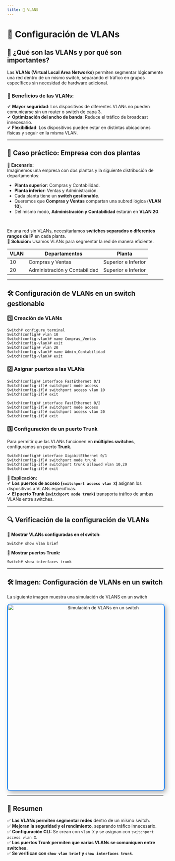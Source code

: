 ```yaml
---
title: 🏢 VLANS
---
```


# 🏢 Configuración de VLANs

## 📌 ¿Qué son las VLANs y por qué son importantes?

Las **VLANs (Virtual Local Area Networks)** permiten segmentar lógicamente una red dentro de un mismo switch, separando el tráfico en grupos específicos sin necesidad de hardware adicional.

### 🔹 Beneficios de las VLANs:

✔ **Mayor seguridad**: Los dispositivos de diferentes VLANs no pueden comunicarse sin un router o switch de capa 3.  
✔ **Optimización del ancho de banda**: Reduce el tráfico de broadcast innecesario.  
✔ **Flexibilidad**: Los dispositivos pueden estar en distintas ubicaciones físicas y seguir en la misma VLAN.  

---

## 🏢 Caso práctico: Empresa con dos plantas

📌 **Escenario:**  
Imaginemos una empresa con dos plantas y la siguiente distribución de departamentos:

- **Planta superior**: Compras y Contabilidad.  
- **Planta inferior**: Ventas y Administración.  
- Cada planta tiene un **switch gestionable**.  
- Queremos que **Compras y Ventas** compartan una subred lógica (**VLAN 10**).  
- Del mismo modo, **Administración y Contabilidad** estarán en **VLAN 20**.  

<br>

En una red sin VLANs, necesitaríamos **switches separados o diferentes rangos de IP** en cada planta.  
📌 **Solución:** Usamos VLANs para segmentar la red de manera eficiente.  

| **VLAN** | **Departamentos**        | **Planta**  |
|----------|--------------------------|-------------|
| 10       | Compras y Ventas         | Superior e Inferior |
| 20       | Administración y Contabilidad | Superior e Inferior |

---

## 🛠️ Configuración de VLANs en un switch gestionable

### 1️⃣ Creación de VLANs

```shell
Switch# configure terminal
Switch(config)# vlan 10
Switch(config-vlan)# name Compras_Ventas
Switch(config-vlan)# exit
Switch(config)# vlan 20
Switch(config-vlan)# name Admin_Contabilidad
Switch(config-vlan)# exit
```

### 2️⃣ Asignar puertos a las VLANs

```shell
Switch(config)# interface FastEthernet 0/1
Switch(config-if)# switchport mode access
Switch(config-if)# switchport access vlan 10
Switch(config-if)# exit

Switch(config)# interface FastEthernet 0/2
Switch(config-if)# switchport mode access
Switch(config-if)# switchport access vlan 20
Switch(config-if)# exit
```

### 3️⃣ Configuración de un puerto Trunk

Para permitir que las VLANs funcionen en **múltiples switches**, configuramos un puerto **Trunk**.

```shell
Switch(config)# interface GigabitEthernet 0/1
Switch(config-if)# switchport mode trunk
Switch(config-if)# switchport trunk allowed vlan 10,20
Switch(config-if)# exit
```

📌 **Explicación:**  
✔ **Los puertos de acceso (`switchport access vlan X`)** asignan los dispositivos a VLANs específicas.  
✔ **El puerto Trunk (`switchport mode trunk`)** transporta tráfico de ambas VLANs entre switches.  

---

## 🔍 Verificación de la configuración de VLANs

📌 **Mostrar VLANs configuradas en el switch:**  
```shell
Switch# show vlan brief
```

📌 **Mostrar puertos Trunk:**  
```shell
Switch# show interfaces trunk
```

---

## 🛠️ Imagen: Configuración de VLANs en un switch

La siguiente imagen muestra una simulación de VLANS en un switch


<div style="text-align: center;">
    <img src="/images/vlan.png" alt="Simulación de VLANs en un switch" width="600px"
         style="border: 2px solid #007bff; box-shadow: 5px 5px 15px rgba(0, 0, 0, 0.3); border-radius: 10px; 
         transition: transform 0.3s ease-in-out, box-shadow 0.3s ease-in-out;"
         onmouseover="this.style.transform='scale(1.05)'; this.style.boxShadow='8px 8px 20px rgba(0, 0, 0, 0.5)';"
         onmouseout="this.style.transform='scale(1)';">
</div>

---

## 📝 Resumen

✅ **Las VLANs permiten segmentar redes** dentro de un mismo switch.  
✅ **Mejoran la seguridad y el rendimiento**, separando tráfico innecesario.  
✅ **Configuración CLI:** Se crean con `vlan X` y se asignan con `switchport access vlan X`.  
✅ **Los puertos Trunk permiten que varias VLANs se comuniquen entre switches.**  
✅ **Se verifican con `show vlan brief` y `show interfaces trunk`**.  

